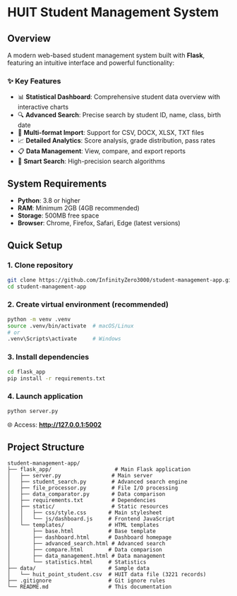 # HUIT Student Management System

## Overview
A modern web-based student management system built with **Flask**, featuring an intuitive interface and powerful functionality:

### ✨ Key Features
- 📊 **Statistical Dashboard**: Comprehensive student data overview with interactive charts
- 🔍 **Advanced Search**: Precise search by student ID, name, class, birth date
- 📁 **Multi-format Import**: Support for CSV, DOCX, XLSX, TXT files
- 📈 **Detailed Analytics**: Score analysis, grade distribution, pass rates
- 📋 **Data Management**: View, compare, and export reports
- 🎯 **Smart Search**: High-precision search algorithms

## System Requirements
- **Python**: 3.8 or higher
- **RAM**: Minimum 2GB (4GB recommended)
- **Storage**: 500MB free space
- **Browser**: Chrome, Firefox, Safari, Edge (latest versions)

## Quick Setup

### 1. Clone repository
```bash
git clone https://github.com/InfinityZero3000/student-management-app.git
cd student-management-app
```

### 2. Create virtual environment (recommended)
```bash
python -m venv .venv
source .venv/bin/activate  # macOS/Linux
# or
.venv\Scripts\activate     # Windows
```

### 3. Install dependencies
```bash
cd flask_app
pip install -r requirements.txt
```

### 4. Launch application
```bash
python server.py
```

🌐 Access: **http://127.0.0.1:5002**

## Project Structure
```
student-management-app/
├── flask_app/                    # Main Flask application
│   ├── server.py                # Main server
│   ├── student_search.py        # Advanced search engine
│   ├── file_processor.py        # File I/O processing
│   ├── data_comparator.py       # Data comparison
│   ├── requirements.txt         # Dependencies
│   ├── static/                  # Static resources
│   │   ├── css/style.css       # Main stylesheet
│   │   └── js/dashboard.js     # Frontend JavaScript
│   └── templates/              # HTML templates
│       ├── base.html           # Base template
│       ├── dashboard.html      # Dashboard homepage
│       ├── advanced_search.html # Advanced search
│       ├── compare.html        # Data comparison
│       ├── data_management.html # Data management
│       └── statistics.html     # Statistics
├── data/                       # Sample data
│   └── huit_point_student.csv  # HUIT data file (3221 records)
├── .gitignore                  # Git ignore rules
└── README.md                   # This documentation
```


